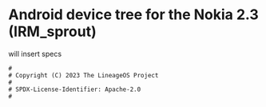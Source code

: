 # Android device tree for the Nokia 2.3 (IRM_sprout)

will insert specs
```
#
# Copyright (C) 2023 The LineageOS Project
#
# SPDX-License-Identifier: Apache-2.0
#
```
